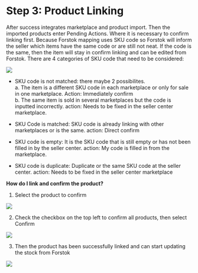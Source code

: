 # Step 3: Product Linking

After success integrates marketplace and product import. Then the imported products enter Pending Actions. Where it is necessary to confirm linking first. Because Forstok mapping uses SKU code so Forstok will inform the seller which items have the same code or are still not neat. If the code is the same, then the item will stay in confirm linking and can be edited from Forstok. There are 4 categories of SKU code that need to be considered:

![](https://gblobscdn.gitbook.com/assets%2F-MQjyQQDEkdPNmbOIMd5%2F-MU3-5A5Wl67u1y_2D0J%2F-MU3-qb7p22QRtGlSkWH%2Fimage.png?alt=media&token=df5efa21-aa4f-4550-80d5-1d552209d854)

* SKU code is not matched: there maybe 2 possibilites.   
  a. The item is a different SKU code in each marketplace or only for sale in one marketplace. Action: Immediately confirm  
   b. The same item is sold in several marketplaces but the code is inputted incorrectly. action: Needs to be fixed in the seller center marketplace.

* SKU Code is matched: SKU code is already linking with other marketplaces or is the same. action: Direct confirm

* SKU code is empty: It is the SKU code that is still empty or has not been filled in by the seller center. action: My code is filled in from the marketplace.

* SKU code is duplicate: Duplicate or the same SKU code at the seller center. action: Needs to be fixed in the seller center marketplace

**How do I link and confirm the product?**

1. Select the product to confirm

![](https://gblobscdn.gitbook.com/assets%2F-MQjyQQDEkdPNmbOIMd5%2F-MU3-5A5Wl67u1y_2D0J%2F-MU319ySQAm66a1onf-Q%2Fimage.png?alt=media&token=4742f6e3-e588-45ad-a93c-eb4e767087a6)

2. Check the checkbox on the top left to confirm all products, then select Confirm

![](https://gblobscdn.gitbook.com/assets%2F-MQjyQQDEkdPNmbOIMd5%2F-MU3-5A5Wl67u1y_2D0J%2F-MU30mZ6X549eQ3WQ4z2%2Fimage.png?alt=media&token=c2e5db52-b51a-4294-8a0d-76ae9ed7cd62)

3. Then the product has been successfully linked and can start updating the stock from Forstok

![](https://gblobscdn.gitbook.com/assets%2F-MQjyQQDEkdPNmbOIMd5%2F-MU3-5A5Wl67u1y_2D0J%2F-MU31qJfKdgtiln30MgB%2Fimage.png?alt=media&token=8623c9b3-2d86-4d53-8977-9da720934687)

